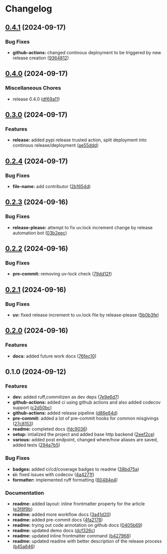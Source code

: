 # Changelog

## [0.4.1](https://github.com/shinybrar/releaseer/compare/v0.4.0...v0.4.1) (2024-09-17)


### Bug Fixes

* **github-actions:** changed continous deployment to be triggered by new release creation ([9364812](https://github.com/shinybrar/releaseer/commit/9364812605ac0752287872858999592b75aa92d9))

## [0.4.0](https://github.com/shinybrar/releaseer/compare/v0.3.0...v0.4.0) (2024-09-17)


### Miscellaneous Chores

* release 0.4.0 ([df69a11](https://github.com/shinybrar/releaseer/commit/df69a114d0c826bb0b6c6213b3073a90b584bd79))

## [0.3.0](https://github.com/shinybrar/releaseer/compare/v0.2.4...v0.3.0) (2024-09-17)


### Features

* **release:** added pypi release trusted action, split deployment into continous release/deployment ([ae55ddd](https://github.com/shinybrar/releaseer/commit/ae55dddda8a6aa506c38e6104773f231da1ffbeb))

## [0.2.4](https://github.com/shinybrar/releaseer/compare/v0.2.3...v0.2.4) (2024-09-17)


### Bug Fixes

* **file-name:** add contributor ([2b1654d](https://github.com/shinybrar/releaseer/commit/2b1654db49bd71dd0e6ed777c398a8b676f3bae8))

## [0.2.3](https://github.com/shinybrar/releaseer/compare/v0.2.2...v0.2.3) (2024-09-16)


### Bug Fixes

* **release-please:** attempt to fix uv.lock increment change by release automation bot ([03b2eec](https://github.com/shinybrar/releaseer/commit/03b2eec877ae9001519c4f3dc8ff767f7cdbe17a))

## [0.2.2](https://github.com/shinybrar/releaseer/compare/v0.2.1...v0.2.2) (2024-09-16)


### Bug Fixes

* **pre-commit:** removing uv-lock check ([79dd12f](https://github.com/shinybrar/releaseer/commit/79dd12fd58268a1a456011637d3be7755a06192e))

## [0.2.1](https://github.com/shinybrar/releaseer/compare/v0.2.0...v0.2.1) (2024-09-16)


### Bug Fixes

* **uv:** fixed release increment to uv.lock file by release-please ([5b0b3fe](https://github.com/shinybrar/releaseer/commit/5b0b3feca9ef580614c1f7d50c35f6198cd3badc))

## [0.2.0](https://github.com/shinybrar/releaseer/compare/v0.1.0...v0.2.0) (2024-09-16)


### Features

* **docs:** added future work docs ([76fec10](https://github.com/shinybrar/releaseer/commit/76fec103375fa716d618ac686a7d2518431831ca))

## 0.1.0 (2024-09-12)


### Features

* **dev:** added ruff,commitizen as dev deps ([7e9e6d7](https://github.com/shinybrar/releaseer/commit/7e9e6d725522f3d776e944dfa1ca613118b6fdbd))
* **github-actions:** added ci using github actions and also added codecov support ([c2d50bc](https://github.com/shinybrar/releaseer/commit/c2d50bce30ccb1e33b50d46c83ef67ac87e88afc))
* **github-actions:** added release pipeline ([d86e64d](https://github.com/shinybrar/releaseer/commit/d86e64d274179932332224e7e07dc3ce795f2ad6))
* **pre-commit:** added a lot of pre-commit hooks for common misgivings ([27c8153](https://github.com/shinybrar/releaseer/commit/27c8153420cbdde203e25a3befe316d9fe8cb559))
* **readme:** completed docs ([fdc9036](https://github.com/shinybrar/releaseer/commit/fdc90361c9e654ada7ff25ca5588047cfa201576))
* **setup:** intialized the project and added base http backend ([2eef2ce](https://github.com/shinybrar/releaseer/commit/2eef2ce232b4b7e5a8a1eb803b433bfe8df7433d))
* **various:** added post endpoint, changed where/how aliases are saved, added tests ([294a7b5](https://github.com/shinybrar/releaseer/commit/294a7b56c24eda1725bc20a0b18e9098e287f707))


### Bug Fixes

* **badges:** added ci/cd/coverage badges to readme ([38bd75a](https://github.com/shinybrar/releaseer/commit/38bd75a9a5505fb5b1dcd516db591f5ac7b035f8))
* **ci:** fixed issues with codecov ([4a4271f](https://github.com/shinybrar/releaseer/commit/4a4271fba7fd0c9bce225e1cd2e6e557211145e9))
* **formatter:** implemented ruff formatting ([60484e4](https://github.com/shinybrar/releaseer/commit/60484e49c39f62a586282f5cebb8d9ce97cd218b))


### Documentation

* **readme:** added layout: inline frontmatter property for the article ([e3f8f9b](https://github.com/shinybrar/releaseer/commit/e3f8f9b65c10d3bc74ee5aaa496a578d4bcd5f4d))
* **readme:** added more workflow docs ([3a41d20](https://github.com/shinybrar/releaseer/commit/3a41d206ca273cbaf4902f3634225a541b056bc7))
* **readme:** added pre-commit docs ([4fa2178](https://github.com/shinybrar/releaseer/commit/4fa21785ae0498973dfd5eab40e2b054c6cf105a))
* **readme:** trying out code annotation on github docs ([0405b69](https://github.com/shinybrar/releaseer/commit/0405b693eb9b094f0a390e89bfe4a656451f0881))
* **readme:** updated demo docs ([dcf326c](https://github.com/shinybrar/releaseer/commit/dcf326c9b9db50a65ddfe6eb1020f095cc681afd))
* **readme:** updated inline frontmatter command ([b427968](https://github.com/shinybrar/releaseer/commit/b4279687fbd03c209c4eabbbee79190d516d022d))
* **readme:** updated readme with better description of the release process ([b45a646](https://github.com/shinybrar/releaseer/commit/b45a64659bd968ab7c2974a441298043c73fb2e1))
